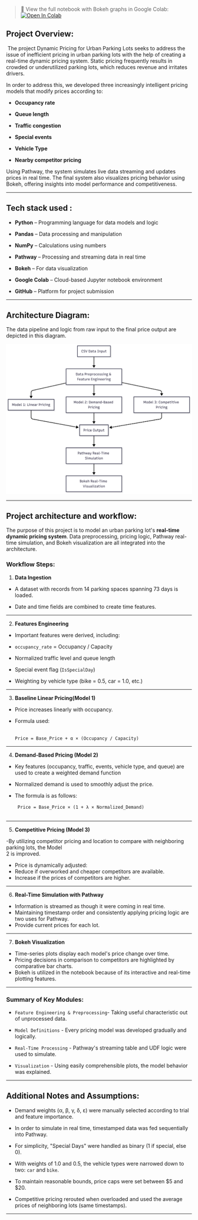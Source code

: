 > 📘 View the full notebook with Bokeh graphs in Google Colab:  
> [![Open In Colab](https://colab.research.google.com/assets/colab-badge.svg)](https://colab.research.google.com/drive/1-i-o8WzE-XAomBxVczTcrFy-8LsQ18Hh?usp=sharing)



## Project Overview:

 The project Dynamic Pricing for Urban Parking Lots seeks to address the issue of inefficient pricing in urban parking lots with the help of creating a real-time dynamic pricing system. Static pricing frequently results in crowded or underutilized parking lots, which reduces revenue and irritates drivers.

In order to address this, we developed three increasingly intelligent pricing models that modify prices according to:

- **Occupancy rate**

- **Queue length**

- **Traffic congestion**

- **Special events**

- **Vehicle Type**

- **Nearby competitor pricing**

Using Pathway, the system simulates live data streaming and updates prices in real time. The final system also visualizes pricing behavior using Bokeh, offering insights into model performance and competitiveness.

---


## Tech stack used :

- **Python** – Programming language for data models and logic

- **Pandas** – Data processing and manipulation

- **NumPy** – Calculations using numbers

- **Pathway** – Processing and streaming data in real time

- **Bokeh** – For data visualization

- **Google Colab** – Cloud-based Jupyter notebook environment

- **GitHub** – Platform for project submission

---

## Architecture Diagram:

The data pipeline and logic from raw input to the final price output are depicted in this diagram.

![Architecture Diagram](architecture_diagram.png)

---


## Project architecture and workflow:

The purpose of this project is to model an urban parking lot's **real-time dynamic pricing system**. Data preprocessing, pricing logic, Pathway real-time simulation, and Bokeh visualization are all integrated into the architecture.

###  Workflow Steps:

1. **Data Ingestion**
- A dataset with records from 14 parking spaces spanning 73 days is loaded.

- Date and time fields are combined to create time features.

---

2. **Features Engineering**
- Important features were derived, including:

- `occupancy_rate` = Occupancy / Capacity

-   Normalized traffic level and queue length

- Special event flag (`IsSpecialDay`)

- Weighting by vehicle type (bike = 0.5, car = 1.0, etc.)

----

3. **Baseline Linear Pricing(Model 1)**
- Price increases linearly with occupancy.

- Formula used:  

    ```

    Price = Base_Price + α × (Occupancy / Capacity)

   ```
---

4. **Demand-Based Pricing (Model 2)**

 - Key features (occupancy, traffic, events, vehicle type, and queue) are used to create a weighted demand function

- Normalized demand is used to smoothly adjust the price.

- The formula is as follows: 
 

   ```
    Price = Base_Price × (1 + λ × Normalized_Demand) 


   ```

---

5. **Competitive Pricing (Model 3)**

-By utilizing competitor pricing and location to compare with neighboring parking lots, the Model     
 2 is improved.

- Price is dynamically adjusted:
- Reduce if overworked and cheaper competitors are available.
- Increase if the prices of competitors are higher.

---

6. **Real-Time Simulation with Pathway**

- Information is streamed as though it were coming in real time.
- Maintaining timestamp order and consistently applying pricing logic are two uses for Pathway.
- Provide current prices for each lot.

---

7. **Bokeh Visualization**

- Time-series plots display each model's price change over time.
- Pricing decisions in comparison to competitors are highlighted by comparative bar charts.
- Bokeh is utilized in the notebook because of its interactive and real-time plotting features.

---

 ###  Summary of Key Modules:

- `Feature Engineering & Preprocessing`- Taking useful characteristic out of unprocessed data.

- `Model Definitions` - Every pricing model was developed gradually and logically.

- `Real-Time Processing` - Pathway's streaming table and UDF logic were used to simulate.

- `Visualization` - Using easily comprehensible plots, the model behavior was explained.

---

## Additional Notes and Assumptions:

- Demand weights (α, β, γ, δ, ε) were manually selected according to trial and feature importance.

- In order to simulate in real time, timestamped data was fed sequentially into Pathway.

- For simplicity, "Special Days" were handled as binary (1 if special, else 0).

- With weights of 1.0 and 0.5, the vehicle types were narrowed down to two: `car` and `bike`.

- To maintain reasonable bounds, price caps were set between $5 and $20.

- Competitive pricing rerouted when overloaded and used the average prices of neighboring lots
  (same timestamps).        
---


